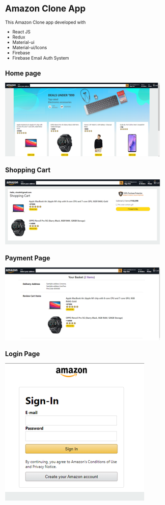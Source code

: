 # Amazon Clone App
This Amazon Clone app developed with 
- React JS
- Redux
- Material-ui
- Material-ui/Icons
- Firebase
- Firebase Email Auth System

## Home page
<img src="public/images/R1.png">

## Shopping Cart
<img src="public/images/R2.png">

## Payment Page
<img src="public/images/R3.png">

## Login Page
<img src="public/images/R4.png">
